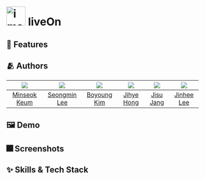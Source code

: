 # <img width="50" alt="image" src="https://i.imgur.com/UEWMLyM.png"> liveOn

## :pushpin: Features



## :people_hugging: Authors

|<img src="https://github.com/italsehf.png">|<img src="https://www.github.com/seongmin221.png">|<img src="https://www.github.com/teethemoji.png">|<img src="https://github.com/jola7373.png">|<img src="https://github.com/Rookie0031.png">|<img src="https://github.com/jinccc97.png">|
|:-:|:-:|:-:|:-:|:-:|:-:|
|[Minseok Keum](https://github.com/italsehf) | [Seongmin Lee](https://www.github.com/seongmin221) | [Boyoung Kim](https://www.github.com/teethemoji) | [Jihye Hong](https://github.com/jola7373) | [Jisu Jang](https://github.com/Rookie0031) | [Jinhee Lee](https://github.com/jinccc97)|

## :framed_picture: Demo



## :fireworks: Screenshots



## :sparkles: Skills & Tech Stack


